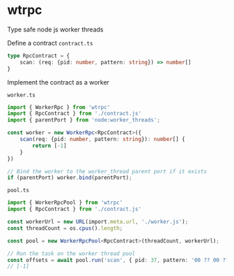 # wtrpc

Type safe node js worker threads

Define a contract `contract.ts`
```typescript
type RpcContract = {
    scan: (req: {pid: number, pattern: string}) => number[]
}
```

Implement the contract as a worker 

`worker.ts`
```typescript
import { WorkerRpc } from 'wtrpc'
import { RpcContract } from './contract.js'
import { parentPort } from 'node:worker_threads';

const worker = new WorkerRpc<RpcContract>({
    scan(req: {pid: number, pattern: string}): number[] {
        return [-1]
    }
})

// Bind the worker to the worker_thread parent port if it exists
if (parentPort) worker.bind(parentPort);
```

`pool.ts`
```typescript
import { WorkerRpcPool } from 'wtrpc'
import { RpcContract } from './contract.js'

const workerUrl = new URL(import.meta.url, './worker.js');
const threadCount = os.cpus().length;

const pool = new WorkerRpcPool<RpcContract>(threadCount, workerUrl);

// Run the task on the worker thread pool
const offsets = await pool.run('scan', { pid: 37, pattern: '00 ?? 00 ?? 07' })
// [-1]
```
